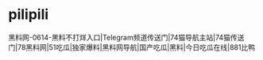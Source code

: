 # pilipili
黑料网-0614-黑料不打烊入口|Telegram频道传送门|74猫导航主站|74猫传送门|78黑料网|51吃瓜|独家爆料|黑料网导航|国产吃瓜|黑料|今日吃瓜在线|881比鸭
